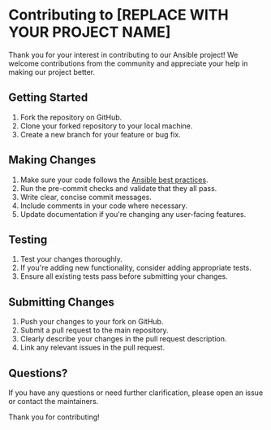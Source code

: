 # Contributing to [REPLACE WITH YOUR PROJECT NAME]

Thank you for your interest in contributing to our Ansible project! We welcome
contributions from the community and appreciate your help in making our project
better.

## Getting Started

1. Fork the repository on GitHub.
2. Clone your forked repository to your local machine.
3. Create a new branch for your feature or bug fix.

## Making Changes

1. Make sure your code follows the
   [Ansible best practices](https://docs.ansible.com/ansible/latest/tips_tricks/ansible_tips_tricks.html).
2. Run the pre-commit checks and validate that they all pass.
3. Write clear, concise commit messages.
4. Include comments in your code where necessary.
5. Update documentation if you're changing any user-facing features.

## Testing

1. Test your changes thoroughly.
2. If you're adding new functionality, consider adding appropriate tests.
3. Ensure all existing tests pass before submitting your changes.

## Submitting Changes

1. Push your changes to your fork on GitHub.
2. Submit a pull request to the main repository.
3. Clearly describe your changes in the pull request description.
4. Link any relevant issues in the pull request.

## Questions?

If you have any questions or need further clarification, please open an issue or
contact the maintainers.

Thank you for contributing!
